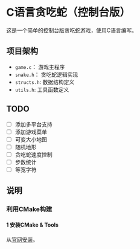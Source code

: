 # C语言贪吃蛇（控制台版）

这是一个简单的控制台版贪吃蛇游戏，使用C语言编写。

## 项目架构

- `game.c`： 游戏主程序
- `snake.h`： 贪吃蛇逻辑实现
- `structs.h`: 数据结构定义
- `utils.h`: 工具函数定义

## TODO
- [ ] 添加多平台支持
- [ ] 添加游戏菜单
- [ ] 可变大小地图
- [ ] 随机地形
- [ ] 贪吃蛇速度控制
- [ ] 步数统计
- [ ] 等宽字符

## 说明

### 利用CMake构建

#### 1 安装CMake & Tools

从[官网安装](https://cmake.org/download/)。

